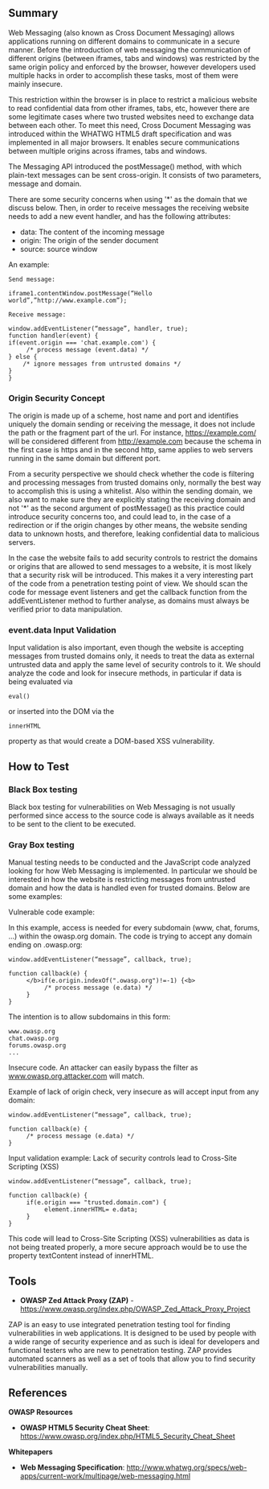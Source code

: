 ## Summary

Web Messaging (also known as Cross Document Messaging) allows
applications running on different domains to communicate in a secure
manner. Before the introduction of web messaging the communication of
different origins (between iframes, tabs and windows) was restricted by
the same origin policy and enforced by the browser, however developers
used multiple hacks in order to accomplish these tasks, most of them
were mainly insecure.

This restriction within the browser is in place to restrict a malicious
website to read confidential data from other iframes, tabs, etc, however
there are some legitimate cases where two trusted websites need to
exchange data between each other. To meet this need, Cross Document
Messaging was introduced within the WHATWG HTML5 draft specification and
was implemented in all major browsers. It enables secure communications
between multiple origins across iframes, tabs and windows.

The Messaging API introduced the postMessage() method, with which
plain-text messages can be sent cross-origin. It consists of two
parameters, message and domain.

There are some security concerns when using '\*' as the domain that we
discuss below. Then, in order to receive messages the receiving website
needs to add a new event handler, and has the following attributes:

  - data: The content of the incoming message
  - origin: The origin of the sender document
  - source: source window

An example:

    Send message:

    iframe1.contentWindow.postMessage(“Hello world”,”http://www.example.com”);

    Receive message:

    window.addEventListener(“message”, handler, true);
    function handler(event) {
    if(event.origin === 'chat.example.com') {
         /* process message (event.data) */
    } else {
        /* ignore messages from untrusted domains */
    }
    }

### Origin Security Concept

The origin is made up of a scheme, host name and port and identifies
uniquely the domain sending or receiving the message, it does not
include the path or the fragment part of the url. For instance,
<https://example.com/> will be considered different from
<http://example.com> because the schema in the first case is https and
in the second http, same applies to web servers running in the same
domain but different port.

From a security perspective we should check whether the code is
filtering and processing messages from trusted domains only, normally
the best way to accomplish this is using a whitelist. Also within the
sending domain, we also want to make sure they are explicitly stating
the receiving domain and not '\*' as the second argument of
postMessage() as this practice could introduce security concerns too,
and could lead to, in the case of a redirection or if the origin changes
by other means, the website sending data to unknown hosts, and
therefore, leaking confidential data to malicious servers.

In the case the website fails to add security controls to restrict the
domains or origins that are allowed to send messages to a website, it is
most likely that a security risk will be introduced. This makes it a
very interesting part of the code from a penetration testing point of
view. We should scan the code for message event listeners and get the
callback function from the addEventListener method to further analyse,
as domains must always be verified prior to data manipulation.

### event.data Input Validation

Input validation is also important, even though the website is accepting
messages from trusted domains only, it needs to treat the data as
external untrusted data and apply the same level of security controls to
it. We should analyze the code and look for insecure methods, in
particular if data is being evaluated via

    eval()

or inserted into the DOM via the

    innerHTML

property as that would create a DOM-based XSS vulnerability.

## How to Test

### Black Box testing

Black box testing for vulnerabilities on Web Messaging is not usually
performed since access to the source code is always available as it
needs to be sent to the client to be executed.

### Gray Box testing

Manual testing needs to be conducted and the JavaScript code analyzed
looking for how Web Messaging is implemented. In particular we should be
interested in how the website is restricting messages from untrusted
domain and how the data is handled even for trusted domains. Below are
some examples:

Vulnerable code example:

In this example, access is needed for every subdomain (www, chat,
forums, ...) within the owasp.org domain. The code is trying to accept
any domain ending on .owasp.org:

    window.addEventListener(“message”, callback, true);

    function callback(e) {
         </b>if(e.origin.indexOf(".owasp.org")!=-1) {<b>
              /* process message (e.data) */
         }
    }

The intention is to allow subdomains in this form:

    www.owasp.org
    chat.owasp.org
    forums.owasp.org
    ...

Insecure code. An attacker can easily bypass the filter as
www.owasp.org.attacker.com will match.

Example of lack of origin check, very insecure as will accept input from
any domain:

    window.addEventListener(“message”, callback, true);

    function callback(e) {
         /* process message (e.data) */
    }

Input validation example: Lack of security controls lead to Cross-Site
Scripting (XSS)

    window.addEventListener(“message”, callback, true);

    function callback(e) {
         if(e.origin === "trusted.domain.com") {
              element.innerHTML= e.data;
         }
    }

This code will lead to Cross-Site Scripting (XSS) vulnerabilities as
data is not being treated properly, a more secure approach would be to
use the property textContent instead of innerHTML.

## Tools

  - **OWASP Zed Attack Proxy (ZAP)** -
    <https://www.owasp.org/index.php/OWASP_Zed_Attack_Proxy_Project>

ZAP is an easy to use integrated penetration testing tool for finding
vulnerabilities in web applications. It is designed to be used by people
with a wide range of security experience and as such is ideal for
developers and functional testers who are new to penetration testing.
ZAP provides automated scanners as well as a set of tools that allow you
to find security vulnerabilities manually.

## References

**OWASP Resources**

  - **OWASP HTML5 Security Cheat Sheet**:
    <https://www.owasp.org/index.php/HTML5_Security_Cheat_Sheet>

**Whitepapers**

  - **Web Messaging Specification**:
    <http://www.whatwg.org/specs/web-apps/current-work/multipage/web-messaging.html>